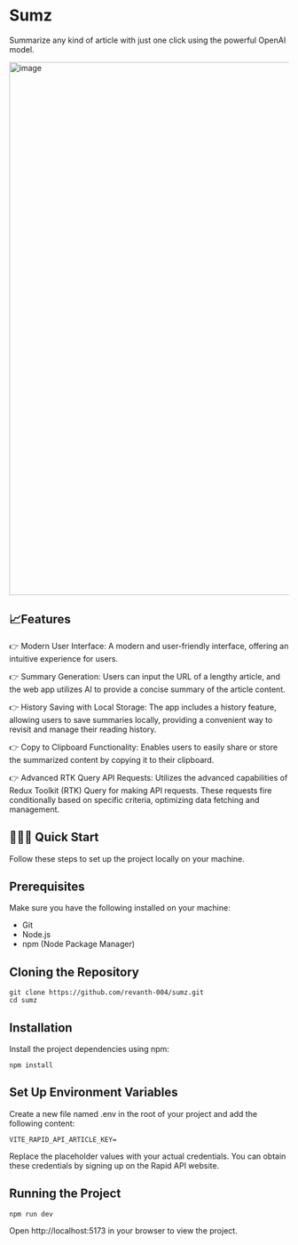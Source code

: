 # Sumz
Summarize any kind of article with just one click using the powerful OpenAI model.

<img width="959" alt="image" src="https://github.com/user-attachments/assets/71dde1db-4eab-4651-a80c-0b79d559ac25" />

## 📈Features

👉 Modern User Interface: A modern and user-friendly interface, offering an intuitive experience for users.

👉 Summary Generation: Users can input the URL of a lengthy article, and the web app utilizes AI to provide a concise summary of the article content.

👉 History Saving with Local Storage: The app includes a history feature, allowing users to save summaries locally, providing a convenient way to revisit and manage their reading history.

👉 Copy to Clipboard Functionality: Enables users to easily share or store the summarized content by copying it to their clipboard.

👉 Advanced RTK Query API Requests: Utilizes the advanced capabilities of Redux Toolkit (RTK) Query for making API requests. These requests fire conditionally based on specific criteria, optimizing data fetching and management.

## 🏃‍♂️‍➡️ Quick Start
Follow these steps to set up the project locally on your machine.

## Prerequisites

Make sure you have the following installed on your machine:

- Git
- Node.js
- npm (Node Package Manager)

## Cloning the Repository

```
git clone https://github.com/revanth-004/sumz.git
cd sumz
 ```

## Installation

Install the project dependencies using npm:

```
npm install
```

## Set Up Environment Variables

Create a new file named .env in the root of your project and add the following content:

```
VITE_RAPID_API_ARTICLE_KEY=
```
Replace the placeholder values with your actual credentials. You can obtain these credentials by signing up on the Rapid API website.

## Running the Project

```
npm run dev
```
Open http://localhost:5173 in your browser to view the project.
